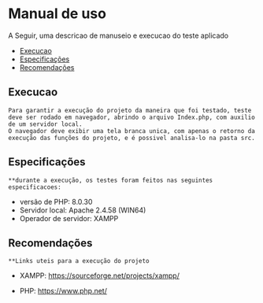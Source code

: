 # Manual de uso

A Seguir, uma descricao de manuseio e execucao do teste aplicado

- [Execucao](#Execucao)
- [Especificações](#Especificações)
- [Recomendações](#Recomendações)

## Execucao

    Para garantir a execução do projeto da maneira que foi testado, teste deve ser rodado em navegador, abrindo o arquivo Index.php, com auxilio de um servidor local.
    O navegador deve exibir uma tela branca unica, com apenas o retorno da execução das funções do projeto, e é possivel analisa-lo na pasta src.


## Especificações 

    **durante a execução, os testes foram feitos nas seguintes especificacoes:
    
- versão de PHP: 8.0.30
- Servidor local: Apache 2.4.58 (WIN64)
- Operador de servidor: XAMPP

## Recomendações

    **Links uteis para a execução do projeto

- XAMPP: https://sourceforge.net/projects/xampp/

- PHP: https://www.php.net/
